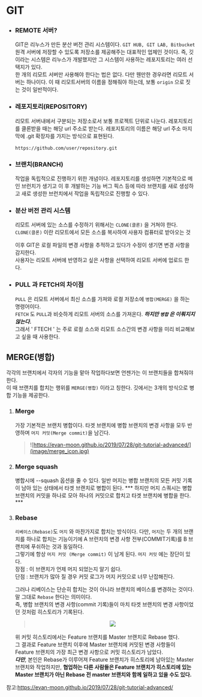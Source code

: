 # GIT  
- ### **REMOTE 서버?**
    GIT은 리누스가 만든 분산 버전 관리 시스템이다.
    ` GIT HUB, GIT LAB, Bitbucket ` 원격 서버에 저장할 수 있도록 저장소를 제공해주는 대표적인 업체인 것이다. 즉, 깃이라는 시스템은 리누스가 개발했지만 그 시스템이 사용하는 레포지토리는 여러 선택지가 있다.   
    한 개의 리모트 서버만 사용해야 한다는 법은 없다. 다만 웬만한 경우라면 리모트 서버는 하나이다.
    이 때 리모트서버의 이름을 정해줘야 하는데, 보통 ` origin ` 으로 짓는 것이 일반적이다.  
    

- ### **레포지토리(REPOSITORY)**
    리모트 서버내에서 구분되는 저장소로서 보통 프로젝트 단위로 나눈다.
    레포지토리를 클론받을 때는 해당 url 주소로 받는다.
    레포지토리의 이름은 해당 url 주소 마지막에 .git 확장자를 가지는 방식으로 표현된다.
    ```git
    https://github.com/user/repository.git
    ```

- ### **브랜치(BRANCH)**
    작업을 독립적으로 진행하기 위한 개념이다. 레포지토리를 생성하면 기본적으로 메인 브런치가 생기고 이 후 개발하는 기능 버그 픽스 등에 따라 브랜치를 새로 생성하고 새로 생성한 브런치에서 작업을 독립적으로 진행할 수 있다.
- ### **분산 버전 관리 시스템**
    리모트 서버에 있는 소스를 수정하기 위해서는 `CLONE(클론)` 을 거쳐야 한다.  
    ` CLONE(클론) ` 이란 리모트에서 모든 소스를 복사하여 사용자 컴퓨터로 받아오는 것

    이후 GIT은 로컬 파일의 변경 사항을 추적하고 있다가 수정이 생기면 변경 사항을 감지한다.  
    사용자는 리모트 서버에 반영하고 싶은 사항을 선택하여 리모트 서버에 업로드 한다.


- ### **PULL 과 FETCH의 차이점**
    ` PULL ` 은 리모트 서버에서 최신 소스를 가져와 로컬 저장소에 ` 병합(MERGE) ` 을 하는 명령어이다.  
    ` FETCH ` 도 ` PULL `과 비슷하게 리모트 서버의 소스를 가져온다. ***하지만 ` 병합 ` 은 이뤄지지 않는다.***  
    그래서 ' FTECH ' 는 주로 로컬 소스와 리모트 소스간의 변경 사항을 미리 비교해보고 싶을 때 사용한다.


## **MERGE(병합)**
각각의 브랜치에서 각자의 기능을 맡아 작업하다보면 언젠가는 이 브랜치들을 합쳐줘야 한다.  
이 때 브랜치를 합치는 행위를 ` MERGE(병합) ` 이라고 칭한다. 깃에서는 3개의 방식으로 병합 기능을 제공한다.  

1. ### **Merge**
    가장 기본적은 브랜치 병합이다. 타겟 브랜치에 병합 브랜치의 변경 사항을 모두 반영하며 ` 머지 커밋(Merge commit) `을 남긴다.
    >![https://evan-moon.github.io/2019/07/28/git-tutorial-advanced/](image/merge_icon.jpg)
    
2. ### **Merge squash**
    병합시에 --squash 옵션을 줄 수 있다.
    일반 머지는 병합 브랜치의 모든 커밋 기록이 남아 있는 상태에서 타겟 브랜치로 병합이 된다. *** 하지만 머지 스쿼시는 병합 브랜치의 커밋을 하나로 모아 하나의 커밋으로 합치고 타겟 브랜치에 병합을 한다. ***

3. ### **Rebase**
    ` 리베이스(Rebase) `도 ` 머지 ` 와 마찬가지로 합치는 방식이다.
    다만, ` 머지 `는 두 개의 브랜치를 하나로 합치는 기능이기에 A 브런치의 변경 사항 전부(COMMIT기록)를 B 브랜치에 푸쉬하는 것과 동일하다.   
    그렇기에 항상 ` 머지 커밋 (Merge commit) ` 이 남게 된다. ` 머지 커밋 ` 에는 장단이 있다.  
    장점 : 이 브랜치가 언제 머지 되었는지 알기 쉽다.  
    단점 : 브랜치가 많아 질 경우 커밋 로그가 머지 커밋으로 너무 난잡해진다.

    그러나 리베이스는 단순히 합치는 것이 아니라 브랜치의 베이스를 변경하는 것이다. 말 그대로 ` Rebase `  한다는 의미이다.  
    즉, 병합 브랜치의 변경 사항(commit 기록)들이 마치 타겟 브랜치의 변경 사항이었던 것처럼 히스토리가 기록된다.

            

    ><center><img src="../../../howToDoJavaWeb/pro30/src/main/webapp/resources/image/rebase-problem.svg" width ="800px" from="https://dzone.com/articles/merging-vs-rebasing"></center>


    위 커밋 히스토리에서는 Feature 브랜치를 Master 브랜치로 Rebase 했다.  
    그 결과로 Feature 브랜치 이후에 Master 브랜치에 커밋된 변경 사항들이 Feature 브랜치의 가장 최근 변경 사항으로 커밋 히스토리가 남았다.  
    ***다만***, 
    본인은 Rebase가 이루어져 Feature 브랜치가 히스토리에 남아있는 Master 브랜치와 작업하지만, **협업하는 다른 사람들은 Feature 브랜치가 히스토리에 있는 Master 브랜치가 아닌 Rebase 전 master 브랜치와 함께 일하고 있을 수도 있다.**



참고:https://evan-moon.github.io/2019/07/28/git-tutorial-advanced/